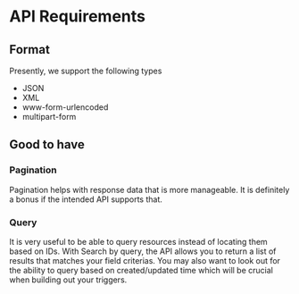 # API Requirements

## Format

Presently, we support the following types
  - JSON
  - XML
  - www-form-urlencoded
  - multipart-form

## Good to have

### Pagination

Pagination helps with response data that is more manageable. It is definitely a bonus if the intended API supports that.

### Query

It is very useful to be able to query resources instead of locating them based on IDs. With Search by query, the API allows you to return a list of results that matches your field criterias. You may also want to look out for the ability to query based on created/updated time which will be crucial when building out your triggers.
